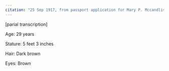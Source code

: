 ```yaml
---
citation: "25 Sep 1917, from passport application for Mary P. Mccandlish, ancestry.com."
---
```

[parial transcription]

Age: 29 years

Stature: 5 feet 3 inches

Hair: Dark brown

Eyes: Brown

